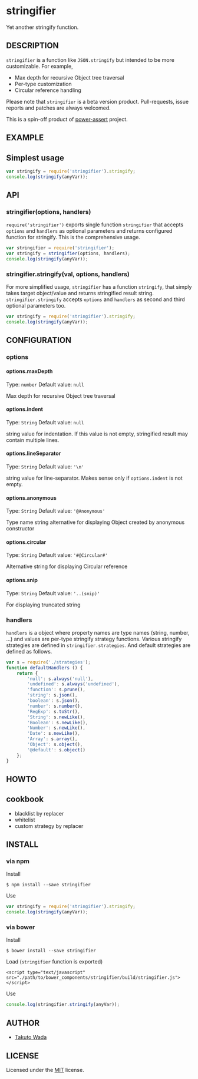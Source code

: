 stringifier
================================

Yet another stringify function.


DESCRIPTION
---------------------------------------

`stringifier` is a function like `JSON.stringify` but intended to be more customizable. For example,

- Max depth for recursive Object tree traversal
- Per-type customization
- Circular reference handling


Please note that `stringifier` is a beta version product. Pull-requests, issue reports and patches are always welcomed.

This is a spin-off product of [power-assert](http://github.com/twada/power-assert) project.


EXAMPLE
---------------------------------------

## Simplest usage

```javascript
var stringify = require('stringifier').stringify;
console.log(stringify(anyVar));
```


API
---------------------------------------


### stringifier(options, handlers)

`require('stringifier')` exports single function `stringifier` that accepts `options` and `handlers` as optional parameters and returns configured function for stringify. This is the comprehensive usage.

```javascript
var stringifier = require('stringifier');
var stringify = stringifier(options, handlers);
console.log(stringify(anyVar));
```


### stringifier.stringify(val, options, handlers)

For more simplified usage, `stringifier` has a function `stringify`, that simply takes target object/value and returns stringified result string. `stringifier.stringify` accepts `options` and `handlers` as second and third optional parameters too.

```javascript
var stringify = require('stringifier').stringify;
console.log(stringify(anyVar));
```


CONFIGURATION
---------------------------------------

### options


#### options.maxDepth
Type: `number`
Default value: `null`

Max depth for recursive Object tree traversal


#### options.indent
Type: `String`
Default value: `null`

string value for indentation.
If this value is not empty, stringified result may contain multiple lines.


#### options.lineSeparator
Type: `String`
Default value: `'\n'`

string value for line-separator.
Makes sense only if `options.indent` is not empty.


#### options.anonymous
Type: `String`
Default value: `'@Anonymous'`

Type name string alternative for displaying Object created by anonymous constructor


#### options.circular
Type: `String`
Default value: `'#@Circular#'`

Alternative string for displaying Circular reference


#### options.snip
Type: `String`
Default value: `'..(snip)'`

For displaying truncated string



### handlers

`handlers` is a object where property names are type names (string, number, ...) and values are per-type stringify strategy functions. Various stringify strategies are defined in `stringifier.strategies`.  And default strategies are defined as follows.

```javascript
var s = require('./strategies');
function defaultHandlers () {
    return {
        'null': s.always('null'),
        'undefined': s.always('undefined'),
        'function': s.prune(),
        'string': s.json(),
        'boolean': s.json(),
        'number': s.number(),
        'RegExp': s.toStr(),
        'String': s.newLike(),
        'Boolean': s.newLike(),
        'Number': s.newLike(),
        'Date': s.newLike(),
        'Array': s.array(),
        'Object': s.object(),
        '@default': s.object()
    };
}
```



HOWTO
---------------------------------------

## cookbook
- blacklist by replacer
- whitelist
- custom strategy by replacer




INSTALL
---------------------------------------

### via npm

Install

    $ npm install --save stringifier

Use

```javascript
var stringify = require('stringifier').stringify;
console.log(stringify(anyVar));
```

### via bower

Install

    $ bower install --save stringifier

Load (`stringifier` function is exported)

    <script type="text/javascript" src="./path/to/bower_components/stringifier/build/stringifier.js"></script>

Use

```javascript
console.log(stringifier.stringify(anyVar));
```


AUTHOR
---------------------------------------
* [Takuto Wada](http://github.com/twada)


LICENSE
---------------------------------------
Licensed under the [MIT](http://twada.mit-license.org/) license.
